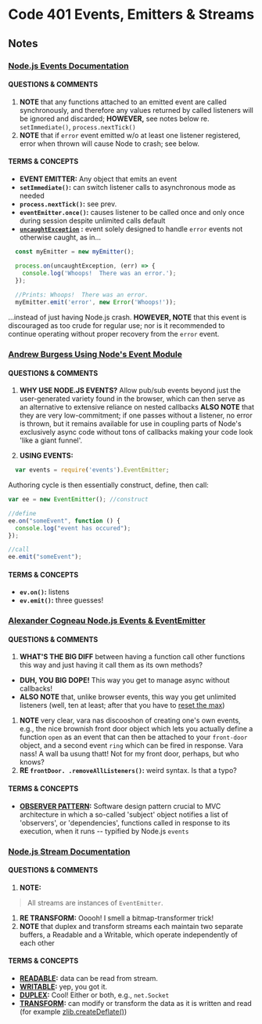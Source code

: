 # Code 401 Events, Emitters & Streams
## Notes

### [Node.js Events Documentation](https://nodejs.org/api/events.html#events_events)
#### QUESTIONS & COMMENTS
1. **NOTE** that any functions attached to an emitted event are called synchronously, and therefore any values returned by called listeners will be ignored and discarded; **HOWEVER,** see notes below re. `setImmediate()`, `process.nextTick()`
1. **NOTE** that if `error` event emitted w/o at least one listener registered, error when thrown will cause Node to crash; see below.

#### TERMS & CONCEPTS
  * **EVENT EMITTER:** Any object that emits an event
  * **`setImmediate()`:**  can switch listener calls to asynchronous mode as needed
  * **`process.nextTick()`:** see prev.
  * **`eventEmitter.once()`:** causes listener to be called once and only once during session despite unlimited calls default
  * **[`uncaughtException`](https://nodejs.org/api/process.html#process_event_uncaughtexception) :** event solely designed to handle `error` events not otherwise caught, as in...   

  ```javascript
    const myEmitter = new myEmitter();

    process.on(uncaughtException, (err) => {
      console.log('Whoops!  There was an error.');
    });
    
    //Prints: Whoops!  There was an error.
    myEmitter.emit('error', new Error('Whoops!'));
  ``` 
  ...instead of just having Node.js crash.
  **HOWEVER, NOTE** that this event is discouraged as too crude for regular use; nor is it recommended to continue operating without proper recovery from the `error` event.

### [Andrew Burgess Using Node's Event Module](https://code.tutsplus.com/tutorials/using-nodes-event-module--net-35941)
#### QUESTIONS & COMMENTS
1. **WHY USE NODE.JS EVENTS?** Allow pub/sub events beyond just the user-generated variety found in the browser, which can then serve as an alternative to extensive reliance on nested callbacks
  **ALSO NOTE** that they are very low-commitment; if one passes without a listener, no error is thrown, but it remains available for use in coupling parts of Node's exclusively async code without tons of callbacks making your code look 'like a giant funnel'.  

1. **USING EVENTS:**
```javascript
  var events = require('events').EventEmitter;
```
Authoring cycle is then essentially construct, define, then call:  

  ```javascript
  var ee = new EventEmitter(); //construct

  //define
  ee.on("someEvent", function () {
    console.log("event has occured");
  });

  //call
  ee.emit("someEvent");
  ```

#### TERMS & CONCEPTS
  * **`ev.on()`:** listens
  * **`ev.emit()`:**  three guesses!

### [Alexander Cogneau Node.js Events & EventEmitter](https://www.sitepoint.com/nodejs-events-and-eventemitter/)
#### QUESTIONS & COMMENTS
1. **WHAT'S THE BIG DIFF** between having a function call other functions this way and just having it call them as its own methods?
  * **DUH, YOU BIG DOPE!**  This way you get to manage async without callbacks! 
  * **ALSO NOTE** that, unlike browser events, this way you get unlimited listeners (well, ten at least; after that you have to [reset the max](https://nodejs.org/api/events.html#events_emitter_setmaxlisteners_n))
1. **NOTE** very clear, vara nas discooshon of creating one's own events, e.g., the nice brownish front door object which lets you actually define a function `open` as an event that can then be attached to your `front-door` object, and a second event `ring` which can be fired in response.  Vara nass!  A wall ba usung thatt!  Not for my front door, perhaps, but who knows?
1. **RE `frontDoor. .removeAllListeners()`:**  weird syntax.  Is that a typo?

#### TERMS & CONCEPTS
  * **[OBSERVER PATTERN](https://en.wikipedia.org/wiki/Observer_pattern):** Software design pattern crucial to MVC architecture in which a so-called 'subject' object notifies a list of 'observers', or 'dependencies', functions called in response to its execution, when it runs -- typified by Node.js `events`

### [Node.js Stream Documentation](https://nodejs.org/api/stream.html#stream_simplified_constructor_api)
#### QUESTIONS & COMMENTS
1. **NOTE:** 
  > All streams are instances of `EventEmitter`.
1. **RE TRANSFORM:** Ooooh!  I smell a bitmap-transformer trick!
1. **NOTE** that duplex and transform streams each maintain two separate buffers, a Readable and a Writable, which operate independently of each other 

#### TERMS & CONCEPTS
  * **[READABLE](https://nodejs.org/api/stream.html#stream_class_stream_readable):** data can be read from stream.
  * **[WRITABLE](https://nodejs.org/api/stream.html#stream_class_stream_writable):** yep, you got it.
  * **[DUPLEX](https://nodejs.org/api/stream.html#stream_class_stream_duplex):** Cool!  Either or both, e.g., `net.Socket`
  * **[TRANSFORM](https://nodejs.org/api/stream.html#stream_class_stream_transform):** can modify or transform the data as it is written and read (for example [zlib.createDeflate()](https://nodejs.org/api/zlib.html#zlib_zlib_createdeflate_options))


